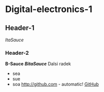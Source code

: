 # Digital-electronics-1
## Header-1
*ItaSauce*
### Header-2
__B-Sauce__
*__BitaSauce__*
Dalsi radek
- sea
- sue
- soa
http://github.com - automatic!
[GitHub](http://github.com)
